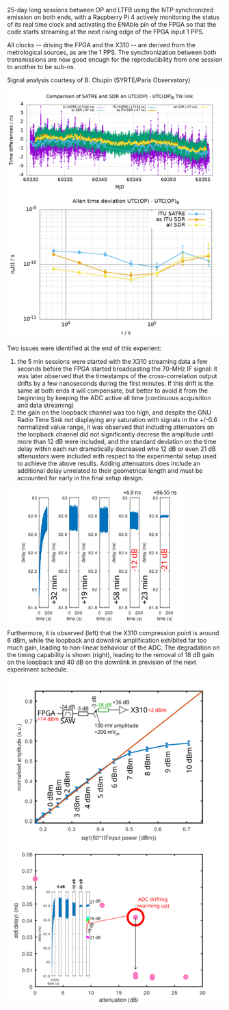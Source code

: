 25-day long sessions between OP and LTFB using the NTP synchronized emission on both ends, with
a Raspberry Pi 4 actively monitoring the status of its real time clock and activating the ENAble
pin of the FPGA so that the code starts streaming at the next rising edge of the FPGA input 1 PPS.

All clocks -- driving the FPGA and the X310 -- are derived from the metrological sources, as are
the 1 PPS. The synchronization between both transmissions are now good enough for the reproducibility
from one session to another to be sub-ns.

Signal analysis courtesy of B. Chupin (SYRTE/Paris Observatory)

<img src="baptiste1.png">

<img src="baptiste2.png">

Two issues were identified at the end of this experient:
1. the 5 min sessions were started with the X310 streaming data a few seconds before the FPGA started
broadcasting the 70-MHz IF signal: it was later observed that the timestamps of the cross-correlation
output drifts by a few nanoseconds during the first minutes. If this drift is the same at both ends
it will compensate, but better to avoid it from the beginning by keeping the ADC active all time
(continuous acquisition and data streaming)
2. the gain on the loopback channel was too high, and despite the GNU Radio Time Sink not displaying
any saturation with signals in the +/-0.6 normalized value range, it was observed that including
attenuators on the loopback channel did not significantly decrese the amplitude until more than 12 dB
were included, and the standard deviation on the time delay within each run dramatically decreased whe
12 dB or even 21 dB attenuators were included with respect to the experimental setup used to achieve the
above results. Adding attenuators does include an additional delay unrelated to their geometrical length
and must be accounted for early in the final setup design.

<img src="derive_ADC.png">

Furthermore, it is observed (left) that the X310 compression point is around 6 dBm, 
while the loopback and downlink amplification exhibited far too much gain, leading to
non-linear behaviour of the ADC. The degradation on the timing capability is shown
(right), leading to the removal of 18 dB gain on the loopback and 40 dB on the
downlink in prevision of the next experiment schedule.

<img src="X310power.png">
<img src="std_vs_power.png">
